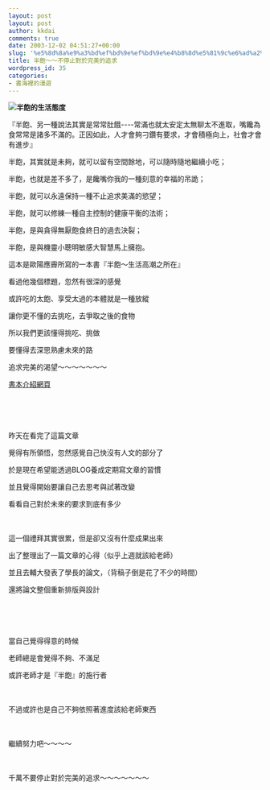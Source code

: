 ```yaml
---
layout: post
layout: post
author: kkdai
comments: true
date: 2003-12-02 04:51:27+00:00
slug: '%e5%8d%8a%e9%a3%bd%ef%bd%9e%ef%bd%9e%e4%b8%8d%e5%81%9c%e6%ad%a2%e5%b0%8d%e6%96%bc%e5%ae%8c%e7%be%8e%e7%9a%84%e8%bf%bd%e6%b1%82'
title: 半飽～～不停止對於完美的追求
wordpress_id: 35
categories:
- 書海裡的漫遊
---
```


![](http://www.cinema.com.hk/cinematheque/bull/kubrick/images/20031017/b01.jpg)**半飽的生活態度**




『半飽、另一種說法其實是常常肚餓----常滿也就太安定太無聊太不進取，嘴饞為食常常是諸多不滿的。正因如此，人才會夠刁鑽有要求，才會積極向上，社會才會有進步』




半飽，其實就是未夠，就可以留有空間餘地，可以隨時隨地繼續小吃；  

半飽，也就是差不多了，是饞嘴你我的一種刻意的幸福的吊詭；  

半飽，就可以永遠保持一種不止追求美滿的慾望；  

半飽，就可以修練一種自主控制的健康平衡的法術；  

半飽，是與貪得無厭飽食終日的過去決裂；  

半飽，是與機靈小聰明敏感大智慧馬上擁抱。  






這本是歐陽應霽所寫的一本書『半飽～生活高潮之所在』




看過他幾個標題，忽然有很深的感覺




或許吃的太飽、享受太過的本體就是一種放縱




讓你更不懂的去挑吃，去爭取之後的食物




所以我們更該懂得挑吃、挑做




要懂得去深思熟慮未來的路




追求完美的渴望～～～～～～～




[書本介紹網頁](http://www.cinema.com.hk/cinematheque/bull/kubrick/20031017_b01.htm)




　




　


<!-- more -->


昨天在看完了這篇文章




覺得有所領悟，忽然感覺自己快沒有人文的部分了




於是現在希望能透過BLOG養成定期寫文章的習慣




並且覺得開始要讓自己去思考與試著改變




看看自己對於未來的要求到底有多少




　




這一個禮拜其實很累，但是卻又沒有什麼成果出來




出了整理出了一篇文章的心得（似乎上週就該給老師）




並且去輔大發表了學長的論文，（背稿子倒是花了不少的時間）




還將論文整個重新排版與設計




　




　




當自己覺得得意的時候




老師總是會覺得不夠、不滿足




或許老師才是『半飽』的施行者




　




不過或許也是自己不夠依照著進度該給老師東西




　




繼續努力吧～～～～




　




千萬不要停止對於完美的追求～～～～～～～
